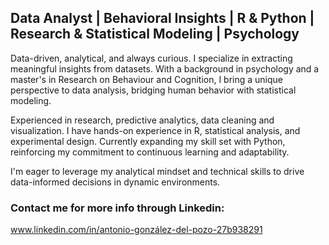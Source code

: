 ## Data Analyst | Behavioral Insights | R & Python | Research & Statistical Modeling | Psychology

Data-driven, analytical, and always curious. I specialize in extracting meaningful insights from datasets. With a background in psychology and a master's in Research on Behaviour and Cognition, I bring a unique perspective to data analysis, bridging human behavior with statistical modeling.

Experienced in research, predictive analytics, data cleaning and visualization. I have hands-on experience in R, statistical analysis, and experimental design. Currently expanding my skill set with Python, reinforcing my commitment to continuous learning and adaptability.

I'm eager to leverage my analytical mindset and technical skills to drive data-informed decisions in dynamic environments.


### Contact me for more info through Linkedin: 
www.linkedin.com/in/antonio-gonzález-del-pozo-27b938291


<!--
**agonzade117/agonzade117** is a ✨ _special_ ✨ repository because its `README.md` (this file) appears on your GitHub profile.

Here are some ideas to get you started:

- 🔭 I’m currently working on ...
- 🌱 I’m currently learning ...
- 👯 I’m looking to collaborate on ...
- 🤔 I’m looking for help with ...
- 💬 Ask me about ...
- 📫 How to reach me: ...
- 😄 Pronouns: ...
- ⚡ Fun fact: ...
-->
